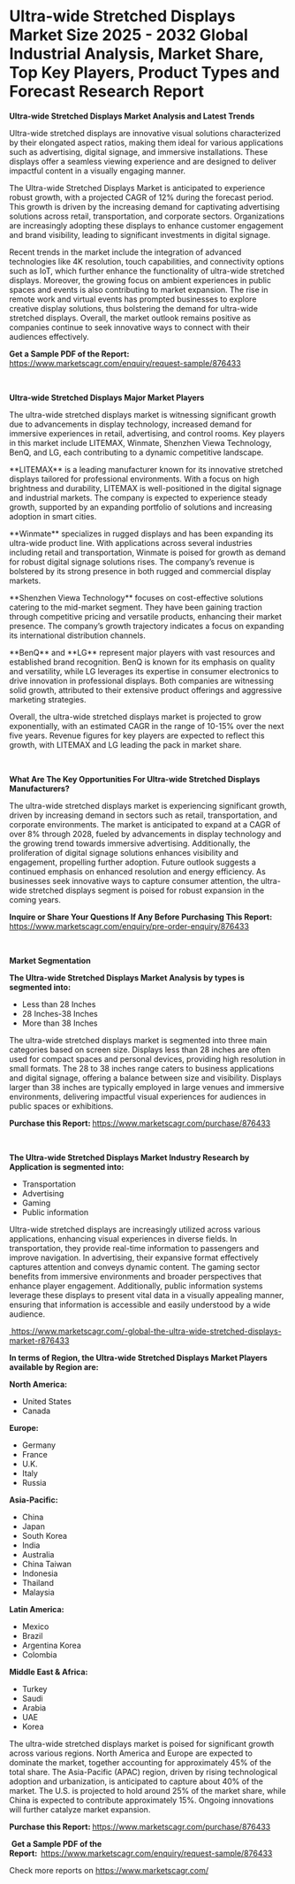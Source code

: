 <p><h1>Ultra-wide Stretched Displays Market Size 2025 - 2032 Global Industrial Analysis, Market Share, Top Key Players, Product Types and Forecast Research Report</h1></p><p><strong>Ultra-wide Stretched Displays Market Analysis and Latest Trends</strong></p>
<p><p>Ultra-wide stretched displays are innovative visual solutions characterized by their elongated aspect ratios, making them ideal for various applications such as advertising, digital signage, and immersive installations. These displays offer a seamless viewing experience and are designed to deliver impactful content in a visually engaging manner.</p><p>The Ultra-wide Stretched Displays Market is anticipated to experience robust growth, with a projected CAGR of 12% during the forecast period. This growth is driven by the increasing demand for captivating advertising solutions across retail, transportation, and corporate sectors. Organizations are increasingly adopting these displays to enhance customer engagement and brand visibility, leading to significant investments in digital signage.</p><p>Recent trends in the market include the integration of advanced technologies like 4K resolution, touch capabilities, and connectivity options such as IoT, which further enhance the functionality of ultra-wide stretched displays. Moreover, the growing focus on ambient experiences in public spaces and events is also contributing to market expansion. The rise in remote work and virtual events has prompted businesses to explore creative display solutions, thus bolstering the demand for ultra-wide stretched displays. Overall, the market outlook remains positive as companies continue to seek innovative ways to connect with their audiences effectively.</p></p>
<p><strong>Get a Sample PDF of the Report:&nbsp;</strong> <a href="https://www.marketscagr.com/enquiry/request-sample/876433?utm_campaign=3068&utm_medium=2&utm_source=Github&utm_content=ia&utm_term=21032025&utm_id=ultra-wide-stretched-displays">https://www.marketscagr.com/enquiry/request-sample/876433</a></p>
<p>&nbsp;</p>
<p><strong>Ultra-wide Stretched Displays Major Market Players</strong></p>
<p><p>The ultra-wide stretched displays market is witnessing significant growth due to advancements in display technology, increased demand for immersive experiences in retail, advertising, and control rooms. Key players in this market include LITEMAX, Winmate, Shenzhen Viewa Technology, BenQ, and LG, each contributing to a dynamic competitive landscape.</p><p>**LITEMAX** is a leading manufacturer known for its innovative stretched displays tailored for professional environments. With a focus on high brightness and durability, LITEMAX is well-positioned in the digital signage and industrial markets. The company is expected to experience steady growth, supported by an expanding portfolio of solutions and increasing adoption in smart cities.</p><p>**Winmate** specializes in rugged displays and has been expanding its ultra-wide product line. With applications across several industries including retail and transportation, Winmate is poised for growth as demand for robust digital signage solutions rises. The company’s revenue is bolstered by its strong presence in both rugged and commercial display markets.</p><p>**Shenzhen Viewa Technology** focuses on cost-effective solutions catering to the mid-market segment. They have been gaining traction through competitive pricing and versatile products, enhancing their market presence. The company’s growth trajectory indicates a focus on expanding its international distribution channels.</p><p>**BenQ** and **LG** represent major players with vast resources and established brand recognition. BenQ is known for its emphasis on quality and versatility, while LG leverages its expertise in consumer electronics to drive innovation in professional displays. Both companies are witnessing solid growth, attributed to their extensive product offerings and aggressive marketing strategies.</p><p>Overall, the ultra-wide stretched displays market is projected to grow exponentially, with an estimated CAGR in the range of 10-15% over the next five years. Revenue figures for key players are expected to reflect this growth, with LITEMAX and LG leading the pack in market share.</p></p>
<p>&nbsp;</p>
<p><strong>What Are The Key Opportunities For Ultra-wide Stretched Displays Manufacturers?</strong></p>
<p><p>The ultra-wide stretched displays market is experiencing significant growth, driven by increasing demand in sectors such as retail, transportation, and corporate environments. The market is anticipated to expand at a CAGR of over 8% through 2028, fueled by advancements in display technology and the growing trend towards immersive advertising. Additionally, the proliferation of digital signage solutions enhances visibility and engagement, propelling further adoption. Future outlook suggests a continued emphasis on enhanced resolution and energy efficiency. As businesses seek innovative ways to capture consumer attention, the ultra-wide stretched displays segment is poised for robust expansion in the coming years.</p></p>
<p><strong>Inquire or Share Your Questions If Any Before Purchasing This Report:</strong> <a href="https://www.marketscagr.com/enquiry/pre-order-enquiry/876433?utm_campaign=3068&utm_medium=2&utm_source=Github&utm_content=ia&utm_term=21032025&utm_id=ultra-wide-stretched-displays">https://www.marketscagr.com/enquiry/pre-order-enquiry/876433</a></p>
<p>&nbsp;</p>
<p><strong>Market Segmentation</strong></p>
<p><strong>The Ultra-wide Stretched Displays Market Analysis by types is segmented into:</strong></p>
<p><ul><li>Less than 28 Inches</li><li>28 Inches-38 Inches</li><li>More than 38 Inches</li></ul></p>
<p><p>The ultra-wide stretched displays market is segmented into three main categories based on screen size. Displays less than 28 inches are often used for compact spaces and personal devices, providing high resolution in small formats. The 28 to 38 inches range caters to business applications and digital signage, offering a balance between size and visibility. Displays larger than 38 inches are typically employed in large venues and immersive environments, delivering impactful visual experiences for audiences in public spaces or exhibitions.</p></p>
<p><strong>Purchase this Report:&nbsp;</strong><a href="https://www.marketscagr.com/purchase/876433?utm_campaign=3068&utm_medium=2&utm_source=Github&utm_content=ia&utm_term=21032025&utm_id=ultra-wide-stretched-displays">https://www.marketscagr.com/purchase/876433</a></p>
<p>&nbsp;</p>
<p><strong>The Ultra-wide Stretched Displays Market Industry Research by Application is segmented into:</strong></p>
<p><ul><li>Transportation</li><li>Advertising</li><li>Gaming</li><li>Public information</li></ul></p>
<p><p>Ultra-wide stretched displays are increasingly utilized across various applications, enhancing visual experiences in diverse fields. In transportation, they provide real-time information to passengers and improve navigation. In advertising, their expansive format effectively captures attention and conveys dynamic content. The gaming sector benefits from immersive environments and broader perspectives that enhance player engagement. Additionally, public information systems leverage these displays to present vital data in a visually appealing manner, ensuring that information is accessible and easily understood by a wide audience.</p></p>
<p><a href="https://www.marketscagr.com/-global-the-ultra-wide-stretched-displays-market-r876433?utm_campaign=3068&utm_medium=2&utm_source=Github&utm_content=ia&utm_term=21032025&utm_id=ultra-wide-stretched-displays">&nbsp;https://www.marketscagr.com/-global-the-ultra-wide-stretched-displays-market-r876433</a></p>
<p><strong>In terms of Region, the Ultra-wide Stretched Displays Market Players available by Region are:</strong></p>
<p>
    <p> <strong> North America: </strong>
        <ul>
            <li>United States</li>
            <li>Canada</li>
        </ul>
        </p> 
    <p> <strong> Europe: </strong>
        <ul>
            <li>Germany</li>
            <li>France</li>
            <li>U.K.</li>
            <li>Italy</li>
            <li>Russia</li>
        </ul>
        </p> 
    <p> <strong> Asia-Pacific: </strong>
        <ul>
            <li>China</li>
            <li>Japan</li>
            <li>South Korea</li>
            <li>India</li>
            <li>Australia</li>
            <li>China Taiwan</li>
            <li>Indonesia</li>
            <li>Thailand</li>
            <li>Malaysia</li>
        </ul>
        </p> 
    <p> <strong> Latin America: </strong>
        <ul>
            <li>Mexico</li>
            <li>Brazil</li>
            <li>Argentina Korea</li>
            <li>Colombia</li>
        </ul>
        </p> 
    <p> <strong> Middle East & Africa: </strong>
        <ul>
            <li>Turkey</li>
            <li>Saudi</li>
            <li>Arabia</li>
            <li>UAE</li>
            <li>Korea</li>
        </ul>
    </p>
    </p>
<p><p>The ultra-wide stretched displays market is poised for significant growth across various regions. North America and Europe are expected to dominate the market, together accounting for approximately 45% of the total share. The Asia-Pacific (APAC) region, driven by rising technological adoption and urbanization, is anticipated to capture about 40% of the market. The U.S. is projected to hold around 25% of the market share, while China is expected to contribute approximately 15%. Ongoing innovations will further catalyze market expansion.</p></p>
<p><strong>Purchase this Report: </strong><a href="https://www.marketscagr.com/purchase/876433?utm_campaign=3068&utm_medium=2&utm_source=Github&utm_content=ia&utm_term=21032025&utm_id=ultra-wide-stretched-displays">https://www.marketscagr.com/purchase/876433</a></p>
<p>&nbsp;<strong>Get a Sample PDF of the Report:&nbsp;&nbsp;</strong><a href="https://www.marketscagr.com/enquiry/request-sample/876433?utm_campaign=3068&utm_medium=2&utm_source=Github&utm_content=ia&utm_term=21032025&utm_id=ultra-wide-stretched-displays">https://www.marketscagr.com/enquiry/request-sample/876433</a></p>
<p><strong></strong></p>
<p>Check more reports on <a href="https://www.marketscagr.com/?utm_campaign=3068&utm_medium=2&utm_source=Github&utm_content=ia&utm_term=21032025&utm_id=ultra-wide-stretched-displays">https://www.marketscagr.com/</a></p>
